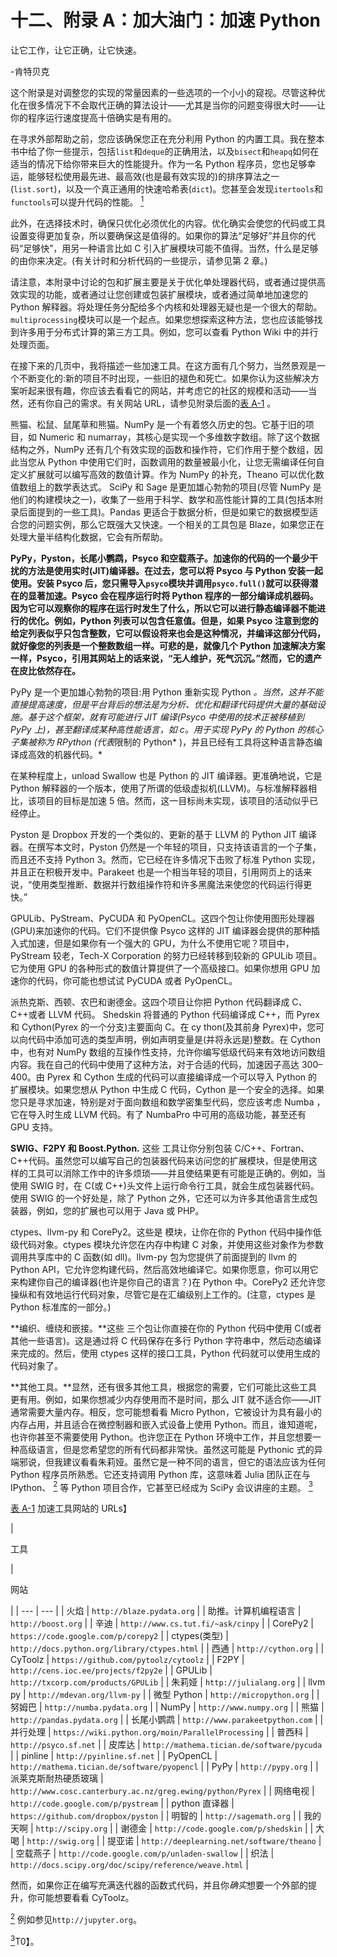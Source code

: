 # 十二、附录 A：加大油门：加速 Python

让它工作，让它正确，让它快速。

-肯特贝克

这个附录是对调整您的实现的常量因素的一些选项的一个小小的窥视。尽管这种优化在很多情况下不会取代正确的算法设计——尤其是当你的问题变得很大时——让你的程序运行速度提高十倍确实是有用的。

在寻求外部帮助之前，您应该确保您正在充分利用 Python 的内置工具。我在整本书中给了你一些提示，包括`list`和`deque`的正确用法，以及`bisect`和`heapq`如何在适当的情况下给你带来巨大的性能提升。作为一名 Python 程序员，您也足够幸运，能够轻松使用最先进、最高效(也是最有效实现的)的排序算法之一(`list.sort`)，以及一个真正通用的快速哈希表(`dict`)。您甚至会发现`itertools`和`functools`可以提升代码的性能。 [<sup>1</sup>](#Fn1)

此外，在选择技术时，确保只优化必须优化的内容。优化确实会使您的代码或工具设置变得更加复杂，所以要确保这是值得的。如果你的算法“足够好”并且你的代码“足够快”，用另一种语言比如 C 引入扩展模块可能不值得。当然，什么是足够的由你来决定。(有关计时和分析代码的一些提示，请参见第 2 章。)

请注意，本附录中讨论的包和扩展主要是关于优化单处理器代码，或者通过提供高效实现的功能，或者通过让您创建或包装扩展模块，或者通过简单地加速您的 Python 解释器。将处理任务分配给多个内核和处理器无疑也是一个很大的帮助。`multiprocessing`模块可以是一个起点。如果您想探索这种方法，您也应该能够找到许多用于分布式计算的第三方工具。例如，您可以查看 Python Wiki 中的并行处理页面。

在接下来的几页中，我将描述一些加速工具。在这方面有几个努力，当然景观是一个不断变化的:新的项目不时出现，一些旧的褪色和死亡。如果你认为这些解决方案听起来很有趣，你应该去看看它的网站，并考虑它的社区的规模和活动——当然，还有你自己的需求。有关网站 URL，请参见附录后面的[表 A-1](#Tab1) 。

熊猫、松鼠、鼠尾草和熊猫。NumPy 是一个有着悠久历史的包。它基于旧的项目，如 Numeric 和 numarray，其核心是实现一个多维数字数组。除了这个数据结构之外，NumPy 还有几个有效实现的函数和操作符，它们作用于整个数组，因此当您从 Python 中使用它们时，函数调用的数量被最小化，让您无需编译任何自定义扩展就可以编写高效的数值计算。作为 NumPy 的补充，Theano 可以优化数值数组上的数学表达式。 SciPy 和 Sage 是更加雄心勃勃的项目(尽管 NumPy 是他们的构建模块之一)，收集了一些用于科学、数学和高性能计算的工具(包括本附录后面提到的一些工具)。Pandas 更适合于数据分析，但是如果它的数据模型适合您的问题实例，那么它既强大又快速。一个相关的工具包是 Blaze，如果您正在处理大量半结构化数据，它会有所帮助。

**PyPy，Pyston，长尾小鹦鹉，Psyco 和空载燕子。加速你的代码的一个最少干扰的方法是使用实时(JIT)编译器。在过去，您可以将 Psyco 与 Python 安装一起使用。安装 Psyco 后，您只需导入`psyco`模块并调用`psyco.full()`就可以获得潜在的显著加速。Psyco 会在程序运行时将 Python 程序的一部分编译成机器码。因为它可以观察你的程序在运行时发生了什么，所以它可以进行静态编译器不能进行的优化。例如，Python 列表可以包含任意值。但是，如果 Psyco 注意到您的给定列表似乎只包含整数，它可以假设将来也会是这种情况，并编译这部分代码，就好像您的列表是一个整数数组一样。可悲的是，就像几个 Python 加速解决方案一样，Psyco，引用其网站上的话来说，“无人维护，死气沉沉。”然而，它的遗产在皮比依然存在。**

PyPy 是一个更加雄心勃勃的项目:用 Python 重新实现 Python *。当然，这并不能直接提高速度，但是平台背后的想法是为分析、优化和翻译代码提供大量的基础设施。基于这个框架，就有可能进行 JIT 编译(Psyco 中使用的技术正被移植到 PyPy 上)，甚至翻译成某种高性能语言，如 c。用于实现 PyPy 的 Python 的核心子集被称为 RPython (代表*限制的 Python* )，并且已经有工具将这种语言静态编译成高效的机器代码。*

在某种程度上，unload Swallow 也是 Python 的 JIT 编译器。更准确地说，它是 Python 解释器的一个版本，使用了所谓的低级虚拟机(LLVM)。与标准解释器相比，该项目的目标是加速 5 倍。然而，这一目标尚未实现，该项目的活动似乎已经停止。

Pyston 是 Dropbox 开发的一个类似的、更新的基于 LLVM 的 Python JIT 编译器。在撰写本文时，Pyston 仍然是一个年轻的项目，只支持该语言的一个子集，而且还不支持 Python 3。然而，它已经在许多情况下击败了标准 Python 实现，并且正在积极开发中。Parakeet 也是一个相当年轻的项目，引用网页上的话来说，“使用类型推断、数据并行数组操作符和许多黑魔法来使您的代码运行得更快。”

GPULib、PyStream、PyCUDA 和 PyOpenCL。这四个包让你使用图形处理器(GPU)来加速你的代码。它们不提供像 Psyco 这样的 JIT 编译器会提供的那种插入式加速，但是如果你有一个强大的 GPU，为什么不使用它呢？项目中， PyStream 较老，Tech-X Corporation 的努力已经转移到较新的 GPULib 项目。它为使用 GPU 的各种形式的数值计算提供了一个高级接口。如果你想用 GPU 加速你的代码，你可能也想试试 PyCUDA 或者 PyOpenCL。

派热克斯、西顿、农巴和谢德金。这四个项目让你把 Python 代码翻译成 C、C++或者 LLVM 代码。 Shedskin 将普通的 Python 代码编译成 C++，而 Pyrex 和 Cython(Pyrex 的一个分支)主要面向 C。在 cy thon(及其前身 Pyrex)中，您可以向代码中添加可选的类型声明，例如声明变量是(并将永远是)整数。在 Cython 中，也有对 NumPy 数组的互操作性支持，允许你编写低级代码来有效地访问数组内容。我在自己的代码中使用了这种方法，对于合适的代码，加速因子高达 300–400。由 Pyrex 和 Cython 生成的代码可以直接编译成一个可以导入 Python 的扩展模块。如果您想从 Python 中生成 C 代码，Cython 是一个安全的选择。如果您只是寻求加速，特别是对于面向数组和数学密集型代码，您应该考虑 Numba ，它在导入时生成 LLVM 代码。有了 NumbaPro 中可用的高级功能，甚至还有 GPU 支持。

**SWIG、F2PY 和 Boost.Python.** 这些 工具让你分别包装 C/C++、Fortran、C++代码。虽然您可以编写自己的包装器代码来访问您的扩展模块，但是使用这样的工具可以消除工作中的许多烦琐——并且使结果更有可能是正确的。例如，当使用 SWIG 时，在 C(或 C++)头文件上运行命令行工具，就会生成包装器代码。使用 SWIG 的一个好处是，除了 Python 之外，它还可以为许多其他语言生成包装器，例如，您的扩展也可以用于 Java 或 PHP。

ctypes、llvm-py 和 CorePy2。这些是 模块，让你在你的 Python 代码中操作低级代码对象。ctypes 模块允许您在内存中构建 C 对象，并使用这些对象作为参数调用共享库中的 C 函数(如 dll)。llvm-py 包为您提供了前面提到的 llvm 的 Python API，它允许您构建代码，然后高效地编译它。如果你愿意，你可以用它来构建你自己的编译器(也许是你自己的语言？)在 Python 中。CorePy2 还允许您操纵和有效地运行代码对象，尽管它是在汇编级别上工作的。(注意，ctypes 是 Python 标准库的一部分。)

**编织、缠绕和嵌接。**这些 三个包让你直接在你的 Python 代码中使用 C(或者其他一些语言)。这是通过将 C 代码保存在多行 Python 字符串中，然后动态编译来完成的。然后，使用 ctypes 这样的接口工具，Python 代码就可以使用生成的代码对象了。

**其他工具。**显然，还有很多其他工具，根据您的需要，它们可能比这些工具更有用。例如，如果你想减少内存使用而不是时间，那么 JIT 就不适合你——JIT 通常需要大量内存。相反，您可能想看看 Micro Python，它被设计为具有最小的内存占用，并且适合在微控制器和嵌入式设备上使用 Python。而且，谁知道呢，也许你甚至不需要使用 Python。也许您正在 Python 环境中工作，并且您想要一种高级语言，但是您希望您的所有代码都非常快。虽然这可能是 Pythonic 式的异端邪说，但我建议看看朱莉娅。虽然它是一种不同的语言，但它的语法应该为任何 Python 程序员所熟悉。它还支持调用 Python 库，这意味着 Julia 团队正在与 IPython、 [<sup>2</sup>](#Fn2) 等 Python 项目合作，它甚至已经成为 SciPy 会议讲座的主题。 [<sup>3</sup>](#Fn3)

[表 A-1](#_Tab1) 加速工具网站的 URLs】

| 

工具

 | 

网站

 |
| --- | --- |
| 火焰 | `http://blaze.pydata.org` |
| 助推。计算机编程语言 | `http://boost.org` |
| 辛迪 | `http://www.cs.tut.fi/~ask/cinpy` |
| CorePy2 | `https://code.google.com/p/corepy2` |
| ctypes(类型) | `http://docs.python.org/library/ctypes.html` |
| 西通 | `http://cython.org` |
| CyToolz | `https://github.com/pytoolz/cytoolz` |
| F2PY | `http://cens.ioc.ee/projects/f2py2e` |
| GPULib | `http://txcorp.com/products/GPULib` |
| 朱莉娅 | `http://julialang.org` |
| llvm py | `http://mdevan.org/llvm-py` |
| 微型 Python | `http://micropython.org` |
| 努姆巴 | `http://numba.pydata.org` |
| NumPy | `http://www.numpy.org` |
| 熊猫 | `http://pandas.pydata.org` |
| 长尾小鹦鹉 | `http://www.parakeetpython.com` |
| 并行处理 | `https://wiki.python.org/moin/ParallelProcessing` |
| 普西科 | `http://psyco.sf.net` |
| 皮库达 | `http://mathema.tician.de/software/pycuda` |
| pinline | `http://pyinline.sf.net` |
| PyOpenCL | `http://mathema.tician.de/software/pyopencl` |
| PyPy | `http://pypy.org` |
| 派莱克斯耐热硬质玻璃 | `http://www.cosc.canterbury.ac.nz/greg.ewing/python/Pyrex` |
| 网络电视 | `http://code.google.com/p/pystream` |
| python 直译器 | `https://github.com/dropbox/pyston` |
| 明智的 | `http://sagemath.org` |
| 我的天啊 | `http://scipy.org` |
| 谢德金 | `http://code.google.com/p/shedskin` |
| 大喝 | `http://swig.org` |
| 提亚诺 | `http://deeplearning.net/software/theano` |
| 空载燕子 | `http://code.google.com/p/unladen-swallow` |
| 织法 | `http://docs.scipy.org/doc/scipy/reference/weave.html` |

然而，如果你正在编写充满迭代器的函数式代码，并且你*确实*想要一个外部的提升，你可能想要看看 CyToolz。

[<sup>2</sup>](#_Fn2) 例如参见`http://jupyter.org`。

[<sup>3</sup>](#_Fn3)T0】。